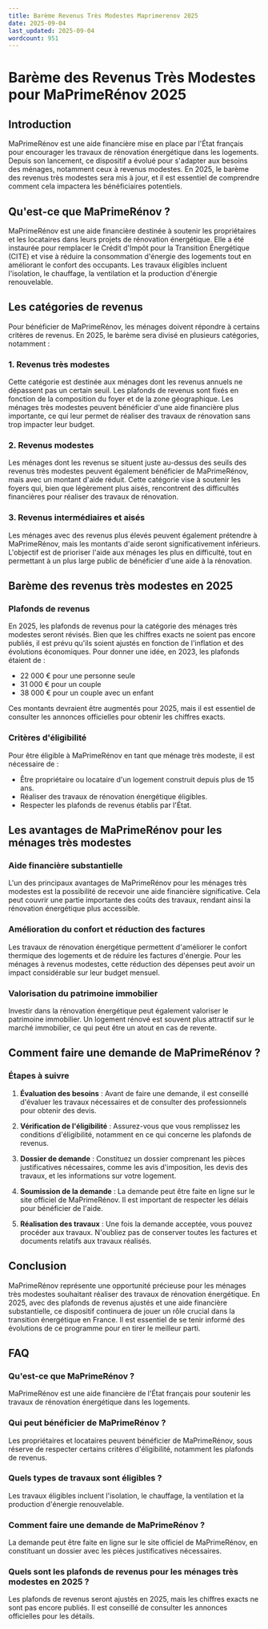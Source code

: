 ```yaml
---
title: Barème Revenus Très Modestes Maprimerenov 2025
date: 2025-09-04
last_updated: 2025-09-04
wordcount: 951
---
```


# Barème des Revenus Très Modestes pour MaPrimeRénov 2025

## Introduction

MaPrimeRénov est une aide financière mise en place par l'État français pour encourager les travaux de rénovation énergétique dans les logements. Depuis son lancement, ce dispositif a évolué pour s'adapter aux besoins des ménages, notamment ceux à revenus modestes. En 2025, le barème des revenus très modestes sera mis à jour, et il est essentiel de comprendre comment cela impactera les bénéficiaires potentiels.

## Qu'est-ce que MaPrimeRénov ?

MaPrimeRénov est une aide financière destinée à soutenir les propriétaires et les locataires dans leurs projets de rénovation énergétique. Elle a été instaurée pour remplacer le Crédit d'Impôt pour la Transition Énergétique (CITE) et vise à réduire la consommation d'énergie des logements tout en améliorant le confort des occupants. Les travaux éligibles incluent l'isolation, le chauffage, la ventilation et la production d'énergie renouvelable.

## Les catégories de revenus

Pour bénéficier de MaPrimeRénov, les ménages doivent répondre à certains critères de revenus. En 2025, le barème sera divisé en plusieurs catégories, notamment :

### 1. Revenus très modestes

Cette catégorie est destinée aux ménages dont les revenus annuels ne dépassent pas un certain seuil. Les plafonds de revenus sont fixés en fonction de la composition du foyer et de la zone géographique. Les ménages très modestes peuvent bénéficier d'une aide financière plus importante, ce qui leur permet de réaliser des travaux de rénovation sans trop impacter leur budget.

### 2. Revenus modestes

Les ménages dont les revenus se situent juste au-dessus des seuils des revenus très modestes peuvent également bénéficier de MaPrimeRénov, mais avec un montant d'aide réduit. Cette catégorie vise à soutenir les foyers qui, bien que légèrement plus aisés, rencontrent des difficultés financières pour réaliser des travaux de rénovation.

### 3. Revenus intermédiaires et aisés

Les ménages avec des revenus plus élevés peuvent également prétendre à MaPrimeRénov, mais les montants d'aide seront significativement inférieurs. L'objectif est de prioriser l'aide aux ménages les plus en difficulté, tout en permettant à un plus large public de bénéficier d'une aide à la rénovation.

## Barème des revenus très modestes en 2025

### Plafonds de revenus

En 2025, les plafonds de revenus pour la catégorie des ménages très modestes seront révisés. Bien que les chiffres exacts ne soient pas encore publiés, il est prévu qu'ils soient ajustés en fonction de l'inflation et des évolutions économiques. Pour donner une idée, en 2023, les plafonds étaient de :

- 22 000 € pour une personne seule
- 31 000 € pour un couple
- 38 000 € pour un couple avec un enfant

Ces montants devraient être augmentés pour 2025, mais il est essentiel de consulter les annonces officielles pour obtenir les chiffres exacts.

### Critères d'éligibilité

Pour être éligible à MaPrimeRénov en tant que ménage très modeste, il est nécessaire de :

- Être propriétaire ou locataire d'un logement construit depuis plus de 15 ans.
- Réaliser des travaux de rénovation énergétique éligibles.
- Respecter les plafonds de revenus établis par l'État.

## Les avantages de MaPrimeRénov pour les ménages très modestes

### Aide financière substantielle

L'un des principaux avantages de MaPrimeRénov pour les ménages très modestes est la possibilité de recevoir une aide financière significative. Cela peut couvrir une partie importante des coûts des travaux, rendant ainsi la rénovation énergétique plus accessible.

### Amélioration du confort et réduction des factures

Les travaux de rénovation énergétique permettent d'améliorer le confort thermique des logements et de réduire les factures d'énergie. Pour les ménages à revenus modestes, cette réduction des dépenses peut avoir un impact considérable sur leur budget mensuel.

### Valorisation du patrimoine immobilier

Investir dans la rénovation énergétique peut également valoriser le patrimoine immobilier. Un logement rénové est souvent plus attractif sur le marché immobilier, ce qui peut être un atout en cas de revente.

## Comment faire une demande de MaPrimeRénov ?

### Étapes à suivre

1. **Évaluation des besoins** : Avant de faire une demande, il est conseillé d'évaluer les travaux nécessaires et de consulter des professionnels pour obtenir des devis.
   
2. **Vérification de l'éligibilité** : Assurez-vous que vous remplissez les conditions d'éligibilité, notamment en ce qui concerne les plafonds de revenus.

3. **Dossier de demande** : Constituez un dossier comprenant les pièces justificatives nécessaires, comme les avis d'imposition, les devis des travaux, et les informations sur votre logement.

4. **Soumission de la demande** : La demande peut être faite en ligne sur le site officiel de MaPrimeRénov. Il est important de respecter les délais pour bénéficier de l'aide.

5. **Réalisation des travaux** : Une fois la demande acceptée, vous pouvez procéder aux travaux. N'oubliez pas de conserver toutes les factures et documents relatifs aux travaux réalisés.

## Conclusion

MaPrimeRénov représente une opportunité précieuse pour les ménages très modestes souhaitant réaliser des travaux de rénovation énergétique. En 2025, avec des plafonds de revenus ajustés et une aide financière substantielle, ce dispositif continuera de jouer un rôle crucial dans la transition énergétique en France. Il est essentiel de se tenir informé des évolutions de ce programme pour en tirer le meilleur parti.

## FAQ

### Qu'est-ce que MaPrimeRénov ?

MaPrimeRénov est une aide financière de l'État français pour soutenir les travaux de rénovation énergétique dans les logements.

### Qui peut bénéficier de MaPrimeRénov ?

Les propriétaires et locataires peuvent bénéficier de MaPrimeRénov, sous réserve de respecter certains critères d'éligibilité, notamment les plafonds de revenus.

### Quels types de travaux sont éligibles ?

Les travaux éligibles incluent l'isolation, le chauffage, la ventilation et la production d'énergie renouvelable.

### Comment faire une demande de MaPrimeRénov ?

La demande peut être faite en ligne sur le site officiel de MaPrimeRénov, en constituant un dossier avec les pièces justificatives nécessaires.

### Quels sont les plafonds de revenus pour les ménages très modestes en 2025 ?

Les plafonds de revenus seront ajustés en 2025, mais les chiffres exacts ne sont pas encore publiés. Il est conseillé de consulter les annonces officielles pour les détails.